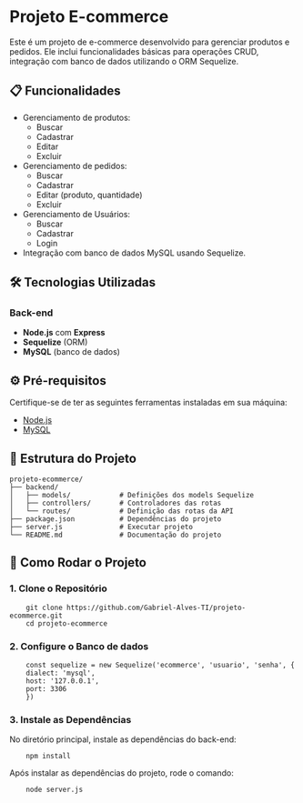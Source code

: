# Projeto E-commerce

Este é um projeto de e-commerce desenvolvido para gerenciar produtos e pedidos. Ele inclui funcionalidades básicas para operações CRUD, integração com banco de dados utilizando o ORM Sequelize.

## 📋 Funcionalidades

- Gerenciamento de produtos:
  - Buscar
  - Cadastrar
  - Editar
  - Excluir
- Gerenciamento de pedidos:
  - Buscar
  - Cadastrar
  - Editar (produto, quantidade)
  - Excluir
- Gerenciamento de Usuários:
  - Buscar
  - Cadastrar
  - Login
- Integração com banco de dados MySQL usando Sequelize.

## 🛠️ Tecnologias Utilizadas

### Back-end
- **Node.js** com **Express**
- **Sequelize** (ORM)
- **MySQL** (banco de dados)

## ⚙️ Pré-requisitos

Certifique-se de ter as seguintes ferramentas instaladas em sua máquina:

- [Node.js](https://nodejs.org/)
- [MySQL](https://www.mysql.com/)

## 📂 Estrutura do Projeto

```plaintest
projeto-ecommerce/
├── backend/
│   ├── models/            # Definições dos models Sequelize
│   ├── controllers/       # Controladores das rotas
│   └── routes/            # Definição das rotas da API
├── package.json           # Dependências do projeto
├── server.js              # Executar projeto
└── README.md              # Documentação do projeto
```

## 🚀 Como Rodar o Projeto

### 1. **Clone o Repositório**

```
    git clone https://github.com/Gabriel-Alves-TI/projeto-ecommerce.git
    cd projeto-ecommerce
```

### 2. **Configure o Banco de dados**

```
    const sequelize = new Sequelize('ecommerce', 'usuario', 'senha', { 
    dialect: 'mysql',
    host: '127.0.0.1',
    port: 3306
    })
```
### 3. **Instale as Dependências**
No diretório principal, instale as dependências do back-end:
```
    npm install
```
Após instalar as dependências do projeto, rode o comando:
```
    node server.js
```
<!--
### 4. **Acesse a documentação do projeto**
O link do Swagger está disponível em:
```
    https://swagger.com.br
```
-->
